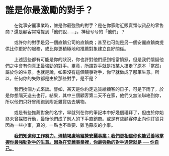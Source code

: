 # 誰是你最激勵的對手？

  在從事安麗事業時，誰是你最強勁的對手？是在你家附近販賣類似貨品的零售商？還是顧客常常提到「他們說……」，神秘兮兮的「他們」？

  或許你的對手是另一個直銷公司的直銷商；甚至也可能是另一個安麗直銷商提供比你更好的服務，或比你更積極地和推薦對象建立良好關係。

  上述這些都有可能是你的狀況，你也許對他們感到相當憤怒，但是我們懷疑他們之中會有你真正最強勁的對手。畢竟，所謂對手就是指某人搶走了原本「當然」屬於你的生意。也就是說，如果沒有這個競爭對手，你早就做成了那筆生意。所以，任何你的失敗都是由於那些對手，是不是？

  我們換個方式來談。譬如，某天是你約定送貨給顧客的日子，可是下雨了，於是你想隔天送去也行。結果，其中三個顧客第二天不在家，他們又無法聯絡到你，所以他們只好冒雨跑到附近雜貨店去購物。

  或是有些推薦對象的名字，早就列在你的筆記本中好幾個禮拜了，但由於你始終未曾採取行動，最後他們成了別人的下手直銷商。或是有些顧客停止向你訂貨只因為一些小事，真的，一點也不重要、雞毛蒜皮的小事。

  [**我們知道你工作努力，殫精竭慮地經營安麗事業；我們更相信你也能妥善地掌握你最強勁對手的生意。因為在安麗事業裡，你最強勁的對手通常就是 ── 你自己。**](shi-ni-zui-ji-de-shou.md)

